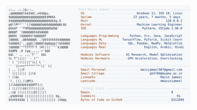 <picture>
  <source srcset="https://raw.githubusercontent.com/mmazinjameel/mmazinjameel/main/dark_mode.svg?v=1749579291" media="(prefers-color-scheme: dark)">
  <img src="https://raw.githubusercontent.com/mmazinjameel/mmazinjameel/main/light_mode.svg?v=1749579291">
</picture>
